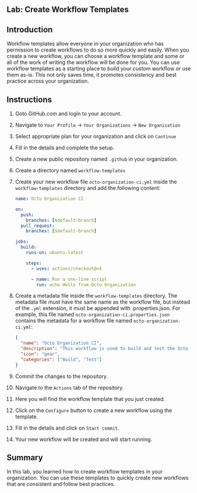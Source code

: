 ## Lab: Create Workflow Templates

## Introduction

Workflow templates allow everyone in your organization who has permission to create workflows to do so more quickly and easily. When you create a new workflow, you can choose a workflow template and some or all of the work of writing the workflow will be done for you. You can use workflow templates as a starting place to build your custom workflow or use them as-is. This not only saves time, it promotes consistency and best practice across your organization.

## Instructions

<!-- Write steps from creating an organization till creating workflow template in it -->

1. Goto GitHub.com and login to your account.

2. Navigate to `Your Profile` -> `Your Organizations` -> `New Organization`

3. Select appropriate plan for your organization and click on `Continue`

4. Fill in the details and complete the setup.

5. Create a new public repository named `.github` in your organization.

6. Create a directory named `workflow-templates`

7. Create your new workflow file `octo-organization-ci.yml` inside the `workflow-templates` directory and add the following content:

   ```yaml
   name: Octo Organization CI

   on:
     push:
       branches: [$default-branch]
     pull_request:
       branches: [$default-branch]

   jobs:
     build:
       runs-on: ubuntu-latest

       steps:
         - uses: actions/checkout@v4

         - name: Run a one-line script
           run: echo Hello from Octo Organization
   ```

8. Create a metadata file inside the `workflow-templates` directory. The metadata file must have the same name as the workflow file, but instead of the `.yml` extension, it must be appended with .properties.json. For example, this file named `octo-organization-ci.properties.json` contains the metadata for a workflow file named `octo-organization-ci.yml`:

   ```json
   {
     "name": "Octo Organization CI",
     "description": "This workflow is used to build and test the Octo Organization project.",
     "icon": "gear",
     "categories": ["Build", "Test"]
   }
   ```

9. Commit the changes to the repository.

10. Navigate to the `Actions` tab of the repository.

11. Here you will find the workflow template that you just created.

12. Click on the `Configure` button to create a new workflow using the template.

13. Fill in the details and click on `Start commit`.

14. Your new workflow will be created and will start running.

## Summary

In this lab, you learned how to create workflow templates in your organization. You can use these templates to quickly create new workflows that are consistent and follow best practices.
